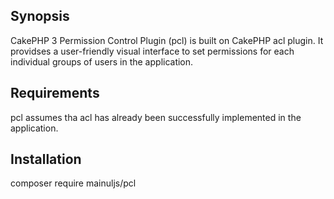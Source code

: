 ## Synopsis

CakePHP 3 Permission Control Plugin (pcl) is built on CakePHP acl plugin. It providses a user-friendly visual interface to set permissions for each individual groups of users in the application.

## Requirements

pcl assumes tha acl has already been successfully implemented in the application.

## Installation

composer require mainuljs/pcl
